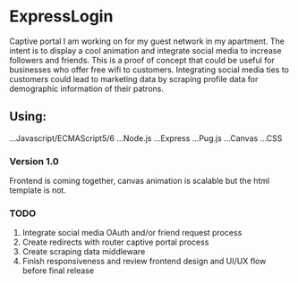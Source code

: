 ﻿# ExpressLogin

Captive portal I am working on for my guest network in my apartment. The intent is to display a cool animation and integrate social media to increase followers and friends. This is a proof of concept that could be useful for businesses who offer free wifi to customers. Integrating social media ties to customers could lead to marketing data by scraping profile data for demographic information of their patrons.

## Using:
...Javascript/ECMAScript5/6
...Node.js
...Express
...Pug.js
...Canvas
...CSS

### Version 1.0
Frontend is coming together, canvas animation is scalable but the html template is not.

### TODO 
1. Integrate social media OAuth and/or friend request process
2. Create redirects with router captive portal process
3. Create scraping data middleware
4. Finish responsiveness and review frontend design and UI/UX flow before final release
